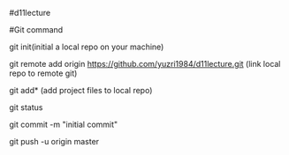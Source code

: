 #d11lecture

#Git command

git init(initial a local repo on your machine)

git remote add origin https://github.com/yuzri1984/d11lecture.git (link local repo to remote git)

git add* (add project files to local repo) 

git status 

git commit -m "initial commit"

git push -u origin master
